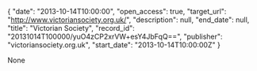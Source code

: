 {
  "date": "2013-10-14T10:00:00", 
  "open_access": true, 
  "target_url": "http://www.victoriansociety.org.uk/", 
  "description": null, 
  "end_date": null, 
  "title": "Victorian Society", 
  "record_id": "20131014T100000/yuO4zCP2xrVW+esY4JbFqQ==", 
  "publisher": "victoriansociety.org.uk", 
  "start_date": "2013-10-14T10:00:00Z"
}

None